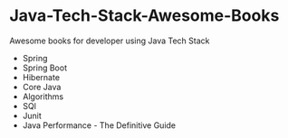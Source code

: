 # Java-Tech-Stack-Awesome-Books
Awesome books for developer using Java Tech Stack 
* Spring
* Spring Boot
* Hibernate
* Core Java
* Algorithms
* SQl
* Junit
* Java Performance - The Definitive Guide
